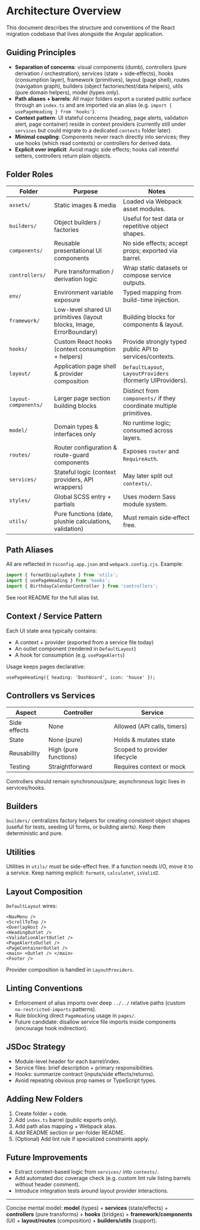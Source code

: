 # Architecture Overview

This document describes the structure and conventions of the React migration codebase that lives alongside the Angular application.

## Guiding Principles

- **Separation of concerns**: visual components (dumb), controllers (pure derivation / orchestration), services (state + side‑effects), hooks (consumption layer), framework (primitives), layout (page shell), routes (navigation graph), builders (object factories/test/data helpers), utils (pure domain helpers), model (types only).
- **Path aliases + barrels**: All major folders export a curated public surface through an `index.ts` and are imported via an alias (e.g. `import { usePageHeading } from 'hooks'`).
- **Context pattern**: UI stateful concerns (heading, page alerts, validation alert, page container) reside in context providers (currently still under `services` but could migrate to a dedicated `contexts` folder later).
- **Minimal coupling**: Components never reach directly into services; they use hooks (which read contexts) or controllers for derived data.
- **Explicit over implicit**: Avoid magic side effects; hooks call intentful setters, controllers return plain objects.

## Folder Roles

| Folder               | Purpose                                                              | Notes                                                               |
| -------------------- | -------------------------------------------------------------------- | ------------------------------------------------------------------- |
| `assets/`            | Static images & media                                                | Loaded via Webpack asset modules.                                   |
| `builders/`          | Object builders / factories                                          | Useful for test data or repetitive object shapes.                   |
| `components/`        | Reusable presentational UI components                                | No side effects; accept props; exported via barrel.                 |
| `controllers/`       | Pure transformation / derivation logic                               | Wrap static datasets or compose service outputs.                    |
| `env/`               | Environment variable exposure                                        | Typed mapping from build-time injection.                            |
| `framework/`         | Low-level shared UI primitives (layout blocks, Image, ErrorBoundary) | Building blocks for components & layout.                            |
| `hooks/`             | Custom React hooks (context consumption + helpers)                   | Provide strongly typed public API to services/contexts.             |
| `layout/`            | Application page shell & provider composition                        | `DefaultLayout`, `LayoutProviders` (formerly UIProviders).          |
| `layout-components/` | Larger page section building blocks                                  | Distinct from `components/` if they coordinate multiple primitives. |
| `model/`             | Domain types & interfaces only                                       | No runtime logic; consumed across layers.                           |
| `routes/`            | Router configuration & route-guard components                        | Exposes `router` and `RequireAuth`.                                 |
| `services/`          | Stateful logic (context providers, API wrappers)                     | May later split out `contexts/`.                                    |
| `styles/`            | Global SCSS entry + partials                                         | Uses modern Sass module system.                                     |
| `utils/`             | Pure functions (date, plushie calculations, validation)              | Must remain side‑effect free.                                       |

## Path Aliases

All are reflected in `tsconfig.app.json` and `webpack.config.cjs`. Example:

```ts
import { formatDisplayDate } from 'utils';
import { usePageHeading } from 'hooks';
import { BirthdayCalendarController } from 'controllers';
```

See root README for the full alias list.

## Context / Service Pattern

Each UI state area typically contains:

- A context + provider (exported from a service file today)
- An outlet component (rendered in `DefaultLayout`)
- A hook for consumption (e.g. `usePageAlerts`)

Usage keeps pages declarative:

```tsx
usePageHeading({ heading: 'Dashboard', icon: 'house' });
```

## Controllers vs Services

| Aspect       | Controller            | Service                      |
| ------------ | --------------------- | ---------------------------- |
| Side effects | None                  | Allowed (API calls, timers)  |
| State        | None (pure)           | Holds & mutates state        |
| Reusability  | High (pure functions) | Scoped to provider lifecycle |
| Testing      | Straightforward       | Requires context or mock     |

Controllers should remain synchronous/pure; asynchronous logic lives in services/hooks.

## Builders

`builders/` centralizes factory helpers for creating consistent object shapes (useful for tests, seeding UI forms, or building alerts). Keep them deterministic and pure.

## Utilities

Utilities in `utils/` must be side-effect free. If a function needs I/O, move it to a service. Keep naming explicit: `formatX`, `calculateY`, `isValidZ`.

## Layout Composition

`DefaultLayout` wires:

```
<NavMenu />
<ScrollToTop />
<OverlayHost />
<HeadingOutlet />
<ValidationAlertOutlet />
<PageAlertsOutlet />
<PageContainerOutlet />
<main> <Outlet /> </main>
<Footer />
```

Provider composition is handled in `LayoutProviders`.

## Linting Conventions

- Enforcement of alias imports over deep `../../` relative paths (custom `no-restricted-imports` patterns).
- Rule blocking direct `PageHeading` usage in `pages/`.
- Future candidate: disallow service file imports inside components (encourage hook indirection).

## JSDoc Strategy

- Module-level header for each barrel/index.
- Service files: brief description + primary responsibilities.
- Hooks: summarize contract (inputs/side effects/returns).
- Avoid repeating obvious prop names or TypeScript types.

## Adding New Folders

1. Create folder + code.
2. Add `index.ts` barrel (public exports only).
3. Add path alias mapping + Webpack alias.
4. Add README section or per-folder README.
5. (Optional) Add lint rule if specialized constraints apply.

## Future Improvements

- Extract context-based logic from `services/` into `contexts/`.
- Add automated doc coverage check (e.g. custom lint rule listing barrels without header comment).
- Introduce integration tests around layout provider interactions.

---

Concise mental model: **model** (types) + **services** (state/effects) + **controllers** (pure transforms) + **hooks** (bridges) + **framework/components** (UI) + **layout/routes** (composition) + **builders/utils** (support).

